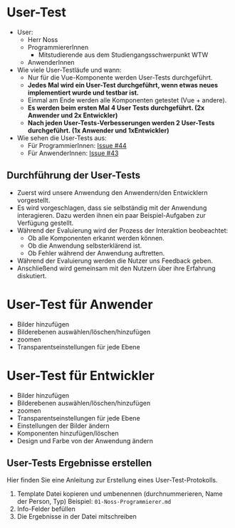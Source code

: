 # User-Test 
- User:
    - Herr Noss
    - ProgrammiererInnen
        - Mitstudierende aus dem Studiengangsschwerpunkt WTW
    - AnwenderInnen
- Wie viele User-Testläufe und wann: 
    - Nur für die Vue-Komponente werden User-Tests durchgeführt.
    - **Jedes Mal wird ein User-Test durchgeführt, wenn etwas neues implementiert wurde und testbar ist.**
    - Einmal am Ende werden alle Komponenten getestet (Vue + andere).
    - **Es werden beim ersten Mal 4 User Tests durchgeführt. (2x Anwender und 2x Entwickler)**
    - **Nach jeden User-Tests-Verbesserungen werden 2 User-Tests durchgeführt. (1x Anwender und 1xEntwickler)**
- Wie sehen die User-Tests aus:
    - Für ProgrammierInnen: [Issue #44](https://github.com/yannic-bruegger/th-projekt-3/issues/44)
    - Für AnwenderInnen: [Issue #43](https://github.com/yannic-bruegger/th-projekt-3/issues/43)

## Durchführung der User-Tests 
- Zuerst wird unsere Anwendung den Anwendern/den Entwicklern vorgestellt.
- Es wird vorgeschlagen, dass sie selbständig mit der Anwendung interagieren. Dazu werden ihnen ein paar Beispiel-Aufgaben zur Verfügung gestellt.
- Während der Evaluierung wird der Prozess der Interaktion beobeachtet:
    - Ob alle Komponenten erkannt werden können.
    - Ob die Anwendung selbsterklärend ist.
    - Ob Fehler während der Anwendung auftretten.
- Während der Evaluierung werden die Nutzer uns Feedback geben.
- Anschließend wird gemeinsam mit den Nutzern über ihre Erfahrung diskutiert.  
# User-Test für Anwender
- Bilder hinzufügen
- Bilderebenen auswählen/löschen/hinzufügen
- zoomen
- Transparentseinstellungen für jede Ebene

# User-Test für Entwickler
- Bilder hinzufügen
- Bilderebenen auswählen/löschen/hinzufügen
- zoomen
- Transparentseinstellungen für jede Ebene
- Einstellungen der Bilder ändern
- Komponenten hinzufügen/löschen
- Design und Farbe von der Anwendung ändern

## User-Tests Ergebnisse erstellen
Hier finden Sie eine Anleitung zur Erstellung eines User-Test-Protokolls.
1. Template Datei kopieren und umbenennen (durchnummerieren, Name der Person, Typ) Beispiel: ``01-Noss-Programmierer.md``
2. Info-Felder befüllen
3. Die Ergebnisse in der Datei mitschreiben

